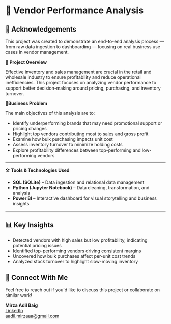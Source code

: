 # 🛒 Vendor Performance Analysis

## 🤝 Acknowledgements

This project was created to demonstrate an end-to-end analysis process — from raw data ingestion to dashboarding — focusing on real business use cases in vendor management.

📌 **Project Overview**

Effective inventory and sales management are crucial in the retail and wholesale industry to ensure profitability and reduce operational inefficiencies. This project focuses on analyzing vendor performance to support better decision-making around pricing, purchasing, and inventory turnover.


🧠**Business Problem**

The main objectives of this analysis are to:

- Identify underperforming brands that may need promotional support or pricing changes  
- Highlight top vendors contributing most to sales and gross profit  
- Examine how bulk purchasing impacts unit cost  
- Assess inventory turnover to minimize holding costs  
- Explore profitability differences between top-performing and low-performing vendors  

---
 🛠 **Tools & Technologies Used**

- **SQL (SQLite)** – Data ingestion and relational data management  
- **Python (Jupyter Notebook)** – Data cleaning, transformation, and analysis  
- **Power BI** – Interactive dashboard for visual storytelling and business insights  

---

## 📊 Key Insights

- Detected vendors with high sales but low profitability, indicating potential pricing issues  
- Identified top-performing vendors driving consistent margins  
- Uncovered how bulk purchases affect per-unit cost trends  
- Analyzed stock turnover to highlight slow-moving inventory


## 🔗 Connect With Me

Feel free to reach out if you'd like to discuss this project or collaborate on similar work!

**Mirza Adil Baig**  
[LinkedIn](https://www.linkedin.com/in/mirza-adil-baig-134a97141)  
aadil.mirzaaa@gmail.com
